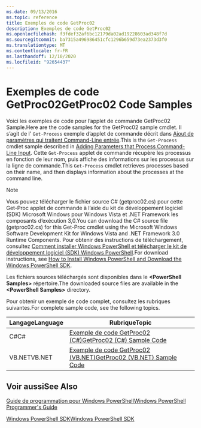 ```yaml
---
ms.date: 09/13/2016
ms.topic: reference
title: Exemples de code GetProc02
description: Exemples de code GetProc02
ms.openlocfilehash: f3fdef32af6bc12179da02ad19228603ad348f7d
ms.sourcegitcommit: ba7315a496986451cfc1296b659d73ea2373d3f0
ms.translationtype: MT
ms.contentlocale: fr-FR
ms.lasthandoff: 12/10/2020
ms.locfileid: "92654437"
---
```

# <a name="getproc02-code-samples"></a><span data-ttu-id="aade6-103">Exemples de code GetProc02</span><span class="sxs-lookup"><span data-stu-id="aade6-103">GetProc02 Code Samples</span></span>

<span data-ttu-id="aade6-104">Voici les exemples de code pour l’applet de commande GetProc02 Sample.</span><span class="sxs-lookup"><span data-stu-id="aade6-104">Here are the code samples for the GetProc02 sample cmdlet.</span></span> <span data-ttu-id="aade6-105">Il s’agit de l' `Get-Process` exemple d’applet de commande décrit dans [Ajout de paramètres qui traitent Command-Line entrée](../cmdlet/adding-parameters-that-process-command-line-input.md).</span><span class="sxs-lookup"><span data-stu-id="aade6-105">This is the `Get-Process` cmdlet sample described in [Adding Parameters that Process Command-Line Input](../cmdlet/adding-parameters-that-process-command-line-input.md).</span></span> <span data-ttu-id="aade6-106">Cette `Get-Process` applet de commande récupère les processus en fonction de leur nom, puis affiche des informations sur les processus sur la ligne de commande.</span><span class="sxs-lookup"><span data-stu-id="aade6-106">This `Get-Process` cmdlet retrieves processes based on their name, and then displays information about the processes at the command line.</span></span>

> [!NOTE]
> <span data-ttu-id="aade6-107">Vous pouvez télécharger le fichier source C# (getproc02.cs) pour cette Get-Proc applet de commande à l’aide du kit de développement logiciel (SDK) Microsoft Windows pour Windows Vista et .NET Framework les composants d’exécution 3,0.</span><span class="sxs-lookup"><span data-stu-id="aade6-107">You can download the C# source file (getproc02.cs) for this Get-Proc cmdlet using the Microsoft Windows Software Development Kit for Windows Vista and .NET Framework 3.0 Runtime Components.</span></span> <span data-ttu-id="aade6-108">Pour obtenir des instructions de téléchargement, consultez [Comment installer Windows PowerShell et télécharger le kit de développement logiciel (SDK) Windows PowerShell](/powershell/scripting/developer/installing-the-windows-powershell-sdk).</span><span class="sxs-lookup"><span data-stu-id="aade6-108">For download instructions, see [How to Install Windows PowerShell and Download the Windows PowerShell SDK](/powershell/scripting/developer/installing-the-windows-powershell-sdk).</span></span>
>
> <span data-ttu-id="aade6-109">Les fichiers sources téléchargés sont disponibles dans le **\<PowerShell Samples>** répertoire.</span><span class="sxs-lookup"><span data-stu-id="aade6-109">The downloaded source files are available in the **\<PowerShell Samples>** directory.</span></span>

<span data-ttu-id="aade6-110">Pour obtenir un exemple de code complet, consultez les rubriques suivantes.</span><span class="sxs-lookup"><span data-stu-id="aade6-110">For complete sample code, see the following topics.</span></span>

|<span data-ttu-id="aade6-111">Langage</span><span class="sxs-lookup"><span data-stu-id="aade6-111">Language</span></span>|<span data-ttu-id="aade6-112">Rubrique</span><span class="sxs-lookup"><span data-stu-id="aade6-112">Topic</span></span>|
|--------------|-----------|
|<span data-ttu-id="aade6-113">C#</span><span class="sxs-lookup"><span data-stu-id="aade6-113">C#</span></span>|[<span data-ttu-id="aade6-114">Exemple de code GetProc02 (C#)</span><span class="sxs-lookup"><span data-stu-id="aade6-114">GetProc02 (C#) Sample Code</span></span>](./getproc02-csharp-sample-code.md)|
|<span data-ttu-id="aade6-115">VB.NET</span><span class="sxs-lookup"><span data-stu-id="aade6-115">VB.NET</span></span>|[<span data-ttu-id="aade6-116">Exemple de code GetProc02 (VB.NET)</span><span class="sxs-lookup"><span data-stu-id="aade6-116">GetProc02 (VB.NET) Sample Code</span></span>](./getproc02-vb-net-sample-code.md)|

## <a name="see-also"></a><span data-ttu-id="aade6-117">Voir aussi</span><span class="sxs-lookup"><span data-stu-id="aade6-117">See Also</span></span>

[<span data-ttu-id="aade6-118">Guide de programmation pour Windows PowerShell</span><span class="sxs-lookup"><span data-stu-id="aade6-118">Windows PowerShell Programmer's Guide</span></span>](./windows-powershell-programmer-s-guide.md)

[<span data-ttu-id="aade6-119">Windows PowerShell SDK</span><span class="sxs-lookup"><span data-stu-id="aade6-119">Windows PowerShell SDK</span></span>](../windows-powershell-reference.md)
